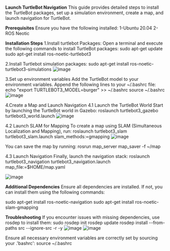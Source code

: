 **Launch TurtleBot Navigation**
This guide provides detailed steps to install the TurtleBot packages, set up a simulation environment, create a map, and launch navigation for TurtleBot.

**Prerequisites**
Ensure you have the following installed:
1-Ubuntu 20.04
2-ROS Neotic

****Installation Steps****
1.Install turtlebot Packages:
Open a terminal and execute the following commands to install TurtleBot packages:
sudo apt-get update
sudo apt-get install ros-noetic-turtlebot3

2.Install Turtlebot simulation packages:
sudo apt-get install ros-noetic-turtlebot3-simulations
![image](https://github.com/user-attachments/assets/c57cbf67-c668-4775-8c78-63972da3d638)

3.Set up environment variables
Add the TurtleBot model to your environment variables. Append the following lines to your ~/.bashrc file:\
echo "export TURTLEBOT3_MODEL=burger" >> ~/.bashrc
source ~/.bashrc
![image](https://github.com/user-attachments/assets/c450fec3-4a3f-43f6-a0a5-a837bfda545d)

4.Create a Map and Launch Navigation
4.1 Launch the TurtleBot World Start by launching the TurtleBot world in Gazebo:
roslaunch turtlebot3_gazebo turtlebot3_world.launch
![image](https://github.com/user-attachments/assets/dc932487-a8ca-4f55-be22-9ab9817264cc)

4.2 Launch SLAM for Mapping To create a map using SLAM (Simultaneous Localization and Mapping), run:
roslaunch turtlebot3_slam turtlebot3_slam.launch slam_methods:=gmapping
![image](https://github.com/user-attachments/assets/c52169c4-d564-4d2f-b5e9-cfe3cf8580c2)

You can save the map by running:
rosrun map_server map_saver -f ~/map

4.3 Launch Navigation Finally, launch the navigation stack:
roslaunch turtlebot3_navigation turtlebot3_navigation.launch map_file:=$HOME/map.yaml

![image](https://github.com/user-attachments/assets/3ffc2c30-8ce0-424b-8813-fecddf98ecb5)



**Additional Dependencies**
Ensure all dependencies are installed. If not, you can install them using the following commands:

sudo apt-get install ros-noetic-navigation
sudo apt-get install ros-noetic-slam-gmapping

**Troubleshooting**
If you encounter issues with missing dependencies, use rosdep to install them:
sudo rosdep init
rosdep update
rosdep install --from-paths src --ignore-src -r -y
![image](https://github.com/user-attachments/assets/f7815c33-e67e-4a7d-b528-d8b6b9d2be4b)
![image](https://github.com/user-attachments/assets/53968d70-5c4f-4efc-a25b-450339c86753)


Ensure all necessary environment variables are correctly set by sourcing your .'bashrc':
source ~/.bashrc

